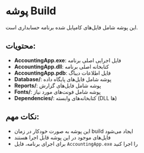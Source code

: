 # پوشه Build

این پوشه شامل فایل‌های کامپایل شده برنامه حسابداری است.

## محتویات:

- **AccountingApp.exe**: فایل اجرایی اصلی برنامه
- **AccountingApp.dll**: کتابخانه اصلی برنامه
- **AccountingApp.pdb**: فایل اطلاعات دیباگ
- **Database/**: پوشه شامل فایل‌های پایگاه داده
- **Reports/**: پوشه شامل فایل‌های گزارش
- **Fonts/**: پوشه شامل فونت‌های مورد نیاز
- **Dependencies/**: کتابخانه‌های وابسته (DLL ها)

## نکات مهم:

- این پوشه به صورت خودکار در زمان build ایجاد می‌شود
- فایل‌های موجود در این پوشه قابل اجرا هستند
- برای اجرای برنامه، فایل `AccountingApp.exe` را اجرا کنید 
